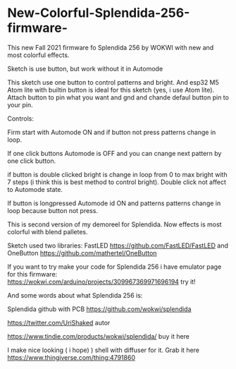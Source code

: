 # New-Colorful-Splendida-256-firmware-
This new Fall 2021 firmware fo Splendida 256 by WOKWI with new and most colorful effects.

Sketch is use button, but work without it in Automode

This sketch use one button to control patterns and bright. And esp32 M5 Atom lite with builtin button is ideal for this sketch (yes, i use Atom lite).
Attach button to pin what you want and gnd and chande defaul button pin to your pin.

Controls: 

Firm start with Automode ON and if button not press patterns change in loop. 

If one click buttons Automode is OFF and you can cnange next pattern by one click button.

if button is double clicked bright is change in loop from 0 to max bright with 7 steps (i think this is best method to control bright). Double click not affect to Automode state.

If button is longpressed Automode id ON and patterns patterns change in loop because button not press.

This is second version of my demoreel for Splendida. Now effects is most colorful with blend palletes. 

Sketch used two libraries: FastLED https://github.com/FastLED/FastLED and OneButton https://github.com/mathertel/OneButton

If you want to try make your code for Splendida 256 i have emulator page for this firmware: https://wokwi.com/arduino/projects/309967369971696194 try it!

And some words about what Splendida 256 is:

Splendida github with PCB https://github.com/wokwi/splendida

https://twitter.com/UriShaked autor

https://www.tindie.com/products/wokwi/splendida/ buy it here

I make nice looking ( i hope) ) shell with diffuser for it. Grab it here https://www.thingiverse.com/thing:4791860   

